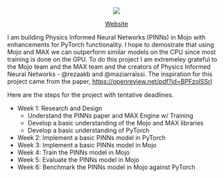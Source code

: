 <div align="center">
    <img src="https://modular-assets.s3.amazonaws.com/images/mojo_github_logo_bg.png">

  [Website][Mojo]
</div>

[Mojo]: https://www.modular.com/mojo/


I am building Physics Informed Neural Networks (PINNs) in Mojo with enhancements for PyTorch functionality. I hope to demostrate that using Mojo and MAX we can outperform 
similar models on the CPU since most training is done on the GPU. To do this project I am extremeley grateful to the Mojo team and the MAX team and the creators of Physics Informed Neural Networks - @rezaakb and @maziarraissi. The inspiration for this project came from the paper, https://openreview.net/pdf?id=BPFzolSSrI

Here are the steps for the project with tentative deadlines.
  - Week 1: Research and Design
    - Understand the PINNs paper and MAX Engine w/ Training 
    - Develop a basic understanding of the Mojo and MAX libraries
    - Develop a basic understanding of PyTorch
  - Week 2: Implement a basic PINNs model in PyTorch
  - Week 3: Implement a basic PINNs model in Mojo
  - Week 4: Train the PINNs model in Mojo
  - Week 5: Evaluate the PINNs model in Mojo
  - Week 6: Benchmark the PINNs model in Mojo against PyTorch
  